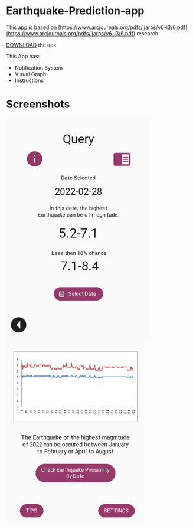 # Earthquake-Prediction-app
This app is based on [https://www.arcjournals.org/pdfs/ijarps/v6-i3/6.pdf](https://www.arcjournals.org/pdfs/ijarps/v6-i3/6.pdf) research

[DOWNLOAD](https://github.com/TanimSk/Earthquake-Prediction-app/blob/main/apk/Earthquake-Predictor-Kivy.apk?raw=true) the apk

This App has:
- Notification System
- Visual Graph
- Instructions

# Screenshots

![ss1](https://github.com/TanimSk/Earthquake-Prediction-app/blob/main/screenshots/ss1.png "Screenshot")
![ss2](https://github.com/TanimSk/Earthquake-Prediction-app/blob/main/screenshots/ss2.png "Screenshot")
